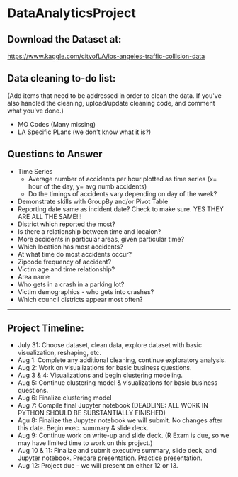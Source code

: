 # DataAnalyticsProject

## Download the Dataset at:
https://www.kaggle.com/cityofLA/los-angeles-traffic-collision-data

## Data cleaning to-do list: 
(Add items that need to be addressed in order to clean the data. If you've also handled the cleaning, upload/update cleaning code, and comment what you've done.) 

- MO Codes (Many missing)
- LA Specific PLans (we don't know what it is?)


## Questions to Answer 
- Time Series 
    - Average number of accidents per hour plotted as time series (x= hour of the day, y= avg numb accidents) 
    - Do the timings of accidents vary depending on day of the week? 
- Demonstrate skills with GroupBy and/or Pivot Table
- Reporting date same as incident date? Check to make sure. YES THEY ARE ALL THE SAME!!! 
- District which reported the most? 
- Is there a relationship between time and locaion? 
- More accidents in particular areas, given particular time? 
- Which location has most accidents? 
- At what time do most accidents occur? 
- Zipcode frequency of accident? 
- Victim age and time relationship? 
- Area name
- Who gets in a crash in a parking lot? 
- Victim demographics - who gets into crashes? 
- Which council districts appear most often? 

---
## Project Timeline: 
- July 31: Choose dataset, clean data, explore dataset with basic visualization, reshaping, etc. 
- Aug 1: Complete any additional cleaning, continue exploratory analysis. 
- Aug 2: Work on visualizations for basic business questions. 
- Aug 3 & 4: Visualizations and begin clustering modeling. 
- Aug 5: Continue clustering model & visualizations for basic business questions. 
- Aug 6: Finalize clustering model
- Aug 7: Compile final Jupyter notebook (DEADLINE: ALL WORK IN PYTHON SHOULD BE SUBSTANTIALLY FINISHED) 
- Agu 8: Finalize the Jupyter notebook we will submit. No changes after this date. Begin exec. summary & slide deck. 
- Aug 9: Continue work on write-up and slide deck. (R Exam is due, so we may have limited time to work on this project.)
- Aug 10 & 11: Finalize and submit executive summary, slide deck, and Jupyter notebook. Prepare presentation. Practice presentation. 
- Aug 12: Project due - we will present on either 12 or 13. 
